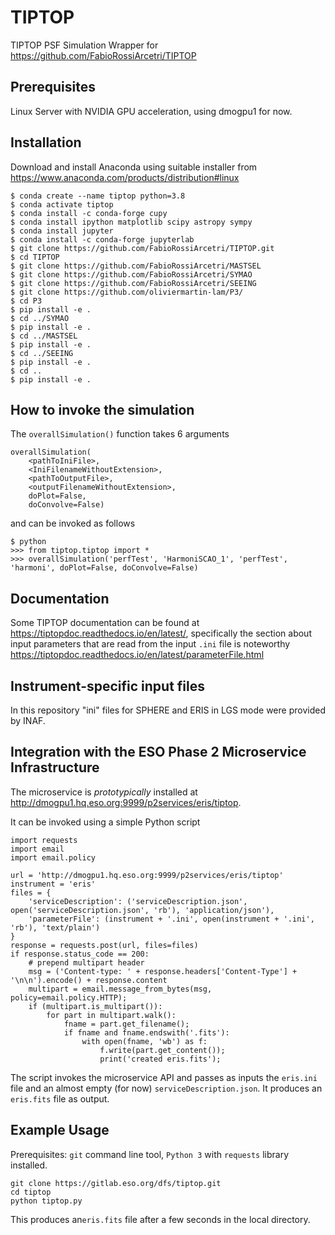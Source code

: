 # TIPTOP

TIPTOP PSF Simulation Wrapper for https://github.com/FabioRossiArcetri/TIPTOP

## Prerequisites

Linux Server with NVIDIA GPU acceleration, using dmogpu1 for now.

## Installation
Download and install Anaconda using suitable installer from https://www.anaconda.com/products/distribution#linux

```
$ conda create --name tiptop python=3.8
$ conda activate tiptop
$ conda install -c conda-forge cupy    
$ conda install ipython matplotlib scipy astropy sympy
$ conda install jupyter
$ conda install -c conda-forge jupyterlab
$ git clone https://github.com/FabioRossiArcetri/TIPTOP.git
$ cd TIPTOP
$ git clone https://github.com/FabioRossiArcetri/MASTSEL
$ git clone https://github.com/FabioRossiArcetri/SYMAO
$ git clone https://github.com/FabioRossiArcetri/SEEING
$ git clone https://github.com/oliviermartin-lam/P3/
$ cd P3
$ pip install -e .
$ cd ../SYMAO
$ pip install -e .
$ cd ../MASTSEL
$ pip install -e .
$ cd ../SEEING
$ pip install -e .
$ cd ..
$ pip install -e .
```

## How to invoke the simulation 
The `overallSimulation()` function takes 6 arguments
```
overallSimulation(
    <pathToIniFile>, 
    <IniFilenameWithoutExtension>, 
    <pathToOutputFile>, 
    <outputFilenameWithoutExtension>, 
    doPlot=False, 
    doConvolve=False)
```
and can be invoked as follows
```
$ python
>>> from tiptop.tiptop import *
>>> overallSimulation('perfTest', 'HarmoniSCAO_1', 'perfTest', 'harmoni', doPlot=False, doConvolve=False)
```

## Documentation
Some TIPTOP documentation can be found at https://tiptopdoc.readthedocs.io/en/latest/, specifically the section about input parameters that are read from the input `.ini` file is noteworthy https://tiptopdoc.readthedocs.io/en/latest/parameterFile.html


## Instrument-specific input files
In this repository "ini" files for SPHERE and ERIS in LGS mode were provided by INAF.


## Integration with the ESO Phase 2 Microservice Infrastructure
The microservice is _prototypically_ installed at http://dmogpu1.hq.eso.org:9999/p2services/eris/tiptop.

It can be invoked using a simple Python script
```
import requests
import email
import email.policy

url = 'http://dmogpu1.hq.eso.org:9999/p2services/eris/tiptop'
instrument = 'eris'
files = {
    'serviceDescription': ('serviceDescription.json', open('serviceDescription.json', 'rb'), 'application/json'),
    'parameterFile': (instrument + '.ini', open(instrument + '.ini', 'rb'), 'text/plain')
}
response = requests.post(url, files=files) 
if response.status_code == 200:
    # prepend multipart header
    msg = ('Content-type: ' + response.headers['Content-Type'] + '\n\n').encode() + response.content
    multipart = email.message_from_bytes(msg, policy=email.policy.HTTP);
    if (multipart.is_multipart()):
        for part in multipart.walk():
            fname = part.get_filename();
            if fname and fname.endswith('.fits'):
                with open(fname, 'wb') as f:
                    f.write(part.get_content());
                    print('created eris.fits');

```

The script invokes the microservice API and passes as inputs the `eris.ini` file and an almost empty (for now) `serviceDescription.json`. It produces 
an `eris.fits` file as output.

## Example Usage

Prerequisites: `git` command line tool, `Python 3` with `requests` library installed.

```
git clone https://gitlab.eso.org/dfs/tiptop.git
cd tiptop
python tiptop.py
```
This produces an`eris.fits` file after a few seconds in the local directory.

